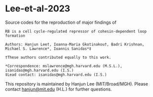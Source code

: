 # Lee-et-al-2023

Source codes for the reproduction of major findings of

````
RB is a cell cycle-regulated repressor of cohesin-dependent loop formation

Authors: Hanjun Lee†, Ioanna-Maria Gkotinakou†, Badri Krishnan, Michael S. Lawrence*, Ioannis Sanidas*‡

†These authors contributed equally to this work.

*Correspondence: mslawrence@mgh.harvard.edu (M.S.L.), isanidas@mgh.harvard.edu (I.S.)
‡Lead contact: isanidas@mgh.harvard.edu (I.S.)
````

This repository is maintained by Hanjun Lee (MIT/Broad/MGH).
Please contact hanjun@mit.edu (H.L.) for further questions.
